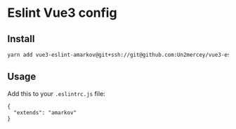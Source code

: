 # Eslint Vue3 config 

## Install

```bash
yarn add vue3-eslint-amarkov@git+ssh://git@github.com:Un2mercey/vue3-eslint-amarkov.git -D
```

## Usage

Add this to your `.eslintrc.js` file:

```
{
  "extends": "amarkov"
}
